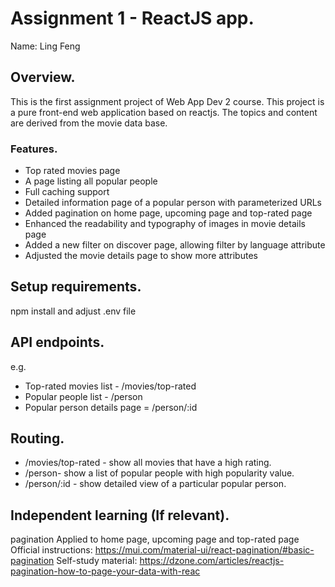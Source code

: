 # Assignment 1 - ReactJS app.

Name: Ling Feng

## Overview.

This is the first assignment project of Web App Dev 2 course.
This project is a pure front-end web application based on reactjs. The topics and content are derived from the movie data base.

### Features.


+ Top rated movies page
+ A page listing all popular people
+ Full caching support
+ Detailed information page of a popular person with parameterized URLs
+ Added pagination on home page, upcoming page and top-rated page
+ Enhanced the readability and typography of images in movie details page
+ Added a new filter on discover page, allowing filter by language attribute
+ Adjusted the movie details page to show more attributes

## Setup requirements.

npm install and adjust .env file

## API endpoints.



e.g.
+ Top-rated movies list - /movies/top-rated
+ Popular people list - /person
+ Popular person details page = /person/:id

## Routing.



+ /movies/top-rated - show all movies that have a high rating.
+ /person- show a list of popular people with high popularity value.
+ /person/:id - show detailed view of a particular popular person.



## Independent learning (If relevant).



pagination
Applied to home page, upcoming page and top-rated page
Official instructions: https://mui.com/material-ui/react-pagination/#basic-pagination
Self-study material: https://dzone.com/articles/reactjs-pagination-how-to-page-your-data-with-reac